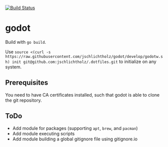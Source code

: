 [![Build Status](https://travis-ci.com/jschlichtholz/godot.svg?branch=main)](https://travis-ci.com/jschlichtholz/godot)

# godot

Build with `go build`.

Use `source <(curl -s https://raw.githubusercontent.com/jschlichtholz/godot/develop/godotw.sh) init git@github.com:jschlichtholz/.dotfiles.git` to initialize
on any system.

## Prerequisites

You need to have CA certificates installed, such that godot is able to clone the git repository.

## ToDo

* Add module for packages (supporting `apt`, `brew`, and `pacman`)
* Add module executing scripts
* Add module building a global gitignore file using gitignore.io
